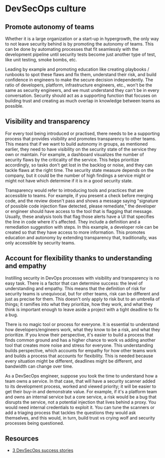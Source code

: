 # DevSecOps culture

## Promote autonomy of teams

Whether it is a large organization or a start-up in hypergrowth, the only way to not leave security behind is by promoting the autonomy of teams. This can be done by automating processes that fit seamlessly with the development pipeline until security tests become just another type of test, like unit testing, smoke bombs, etc.

Leading by example and promoting education like creating playbooks / runbooks to spot these flaws and fix them, understand their risk, and build confidence in engineers to make the secure decision independently. The ratio of developers, platform, infrastructure engineers, etc., won't be the same as security engineers, and we must understand they can't be in every conversation. Security should act as a supporting function that focuses on building trust and creating as much overlap in knowledge between teams as possible.

## Visibility and transparency

For every tool being introduced or practised, there needs to be a supporting process that provides visibility and promotes transparency to other teams. This means that if we want to build autonomy in groups, as mentioned earlier, they need to have visibility on the security state of the service they own or maintain. For example, a dashboard visualizes the number of security flaws by the criticality of the service. This helps prioritize accordingly, so tasks don't get lost in the backlog or noise, and they can tackle flaws at the right time. The security state measure depends on the company, but it could be the number of high findings a service might or might not have which determine if it is in a good security state.

Transparency would refer to introducing tools and practices that are accessible to teams. For example, if you present a check before merging code, and the review doesn't pass and shows a message saying "signature of possible code injection flaw detected, please remediate," the developer or engineer should have access to the tool that is flagging that message. Usually, these analysis tools that flag those alerts have a UI that specifies the line in code where it's affected. They include a definition and a remediation suggestion with steps. In this example, a developer role can be created so that they have access to more information. This promotes education and autonomy by extending transparency that, traditionally, was only accessible by security teams.

## Account for flexibility thanks to understanding and empathy

Instilling security in DevOps processes with visibility and transparency is no easy task. There is a factor that can determine success: the level of understanding and empathy. This means that the definition of risk for security teams is unequivocal, but for other teams, risk can be different and just as precise for them. This doesn't only apply to risk but to an umbrella of things; it ramifies into what they prioritize, how they work, and what they think is important enough to leave aside a project with a tight deadline to fix a bug.

There is no magic tool or process for everyone. It is essential to understand how developers/engineers work, what they know to be a risk, and what they prioritize. If you know their perspective, it's easier to build a process that finds common ground and has a higher chance to work vs adding another tool that creates more noise and stress for everyone. This understanding builds perspective, which accounts for empathy for how other teams work and builds a process that accounts for flexibility. This is needed because every situation might be different, deadlines might be different, and bandwidth can change over time.

As a DevSecOps engineer, suppose you took the time to understand how a team owns a service. In that case, that will have a security scanner added to its development process, worked and viewed priority; it will be easier to get their buy-in and demonstrate value. For example, if it's a platform team and owns an internal service but a core service, a risk would be a bug that disrupts the service, not a potential injection that lives behind a proxy. You would need internal credentials to exploit it. You can tune the scanners or add a triaging process that tackles the questions they would ask themselves, and this would, in turn, build trust vs crying wolf and security processes being questioned.

## Resources

* [3 DevSecOps success stories](https://www.csoonline.com/article/3439737/3-devsecops-success-stories.html)
